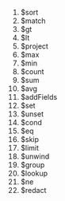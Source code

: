 1. $sort
2. $match
3. $gt
4. $lt
5. $project
6. $max
7. $min
8. $count
9. $sum
10. $avg
11. $addFields
12. $set
13. $unset
14. $cond
15. $eq
16. $skip
17. $limit
18. $unwind
19. $group
20. $lookup
21. $ne
22. $redact
